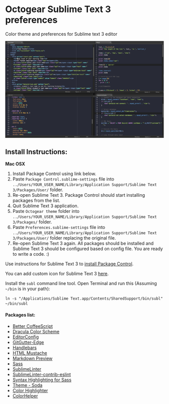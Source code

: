 # Octogear Sublime Text 3 preferences
Color theme and preferences for Sublime text 3 editor

![Octogear Late Night color theme](Screenshot.png?raw=true "Octogear Late Night color theme")

## Install Instructions:

**Mac OSX**

1. Install Package Control using link below.
2. Paste `Package Control.sublime-settings` file into `../Users/YOUR_USER_NAME/Library/Application Support/Sublime Text 3/Packages/User/` folder.
3. Re-open Sublime Text 3. Package Control should start installing packages from the list.
4. Quit Sublime Text 3 application.
5. Paste `Octogear theme` folder into `../Users/YOUR_USER_NAME/Library/Application Support/Sublime Text 3/Packages/` folder.
6. Paste `Preferences.sublime-settings` file into `../Users/YOUR_USER_NAME/Library/Application Support/Sublime Text 3/Packages/User/` folder replacing the original file.
7. Re-open Sublime Text 3 again. All packages should be installed and Sublime Text 3 should be configured based on config file. You are ready to write a code. :)

Use instructions for Sublime Text 3 to [install Package Control](https://packagecontrol.io/installation).

You can add custom icon for Sublime Text 3 [here](https://dribbble.com/shots/1582459-Sublime-Text-Icon-for-Yosemite).

Install the `subl` command line tool. Open Terminal and run this (Assuming `~/bin` is in your path):
```shell
ln -s "/Applications/Sublime Text.app/Contents/SharedSupport/bin/subl" ~/bin/subl
```

#### Packages list:

- [Better CoffeeScript](https://packagecontrol.io/packages/Better%20CoffeeScript)
- [Dracula Color Scheme](https://packagecontrol.io/packages/Dracula%20Color%20Scheme)
- [EditorConfig](https://packagecontrol.io/packages/EditorConfig)
- [GitGutter-Edge](https://packagecontrol.io/packages/GitGutter-Edge)
- [Handlebars](https://packagecontrol.io/packages/Handlebars)
- [HTML Mustache](https://packagecontrol.io/packages/HTML%20Mustache)
- [Markdown Preview](https://packagecontrol.io/packages/Markdown%20Preview)
- [Sass](https://packagecontrol.io/packages/Sass)
- [SublimeLinter](https://packagecontrol.io/packages/SublimeLinter)
- [SublimeLinter-contrib-eslint](https://packagecontrol.io/packages/SublimeLinter-contrib-eslint)
- [Syntax Highlighting for Sass](https://packagecontrol.io/packages/Syntax%20Highlighting%20for%20Sass)
- [Theme - Soda](https://packagecontrol.io/packages/Theme%20-%20Soda)
- [Color Highlighter](https://packagecontrol.io/packages/Color%20Highlighter)
- [ColorHelper](https://packagecontrol.io/packages/ColorHelper)
